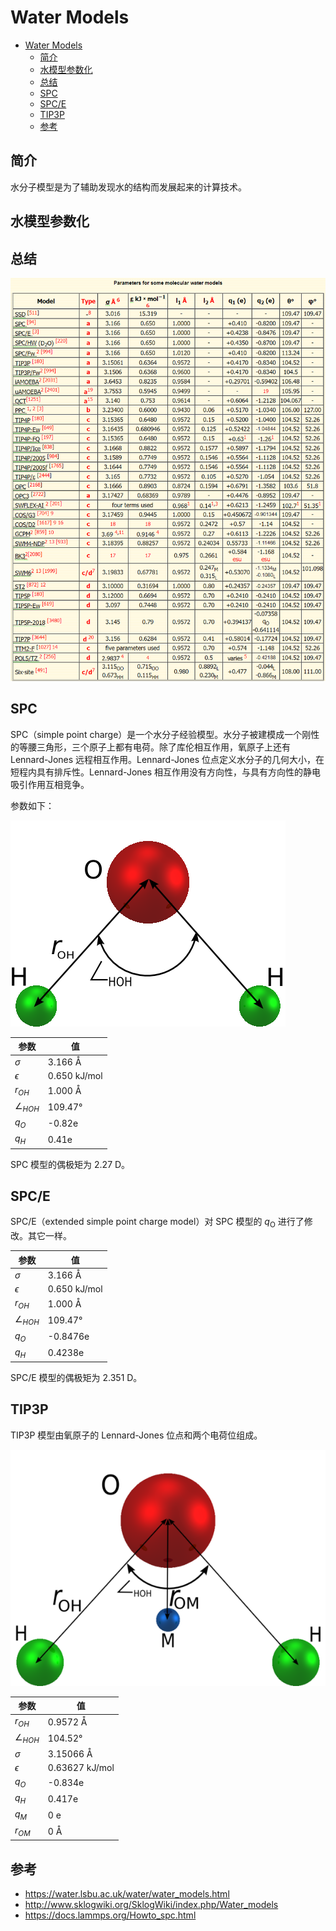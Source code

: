 # Water Models

- [Water Models](#water-models)
  - [简介](#简介)
  - [水模型参数化](#水模型参数化)
  - [总结](#总结)
  - [SPC](#spc)
  - [SPC/E](#spce)
  - [TIP3P](#tip3p)
  - [参考](#参考)

## 简介

水分子模型是为了辅助发现水的结构而发展起来的计算技术。

## 水模型参数化

## 总结

![](images/2022-11-11-16-23-33.png)

## SPC

SPC（simple point charge）是一个水分子经验模型。水分子被建模成一个刚性的等腰三角形，三个原子上都有电荷。除了库伦相互作用，氧原子上还有 Lennard-Jones 远程相互作用。Lennard-Jones 位点定义水分子的几何大小，在短程内具有排斥性。Lennard-Jones 相互作用没有方向性，与具有方向性的静电吸引作用互相竞争。

参数如下：

![](images/2022-11-11-15-50-32.png)

|参数|值|
|---|---|
|$\sigma$|3.166 Å|
|$\epsilon$|0.650 kJ/mol|
|$r_{OH}$|1.000 Å|
|$\angle_{HOH}$|109.47°|
|$q_O$|-0.82e|
|$q_H$|0.41e|

SPC 模型的偶极矩为 2.27 D。

## SPC/E

SPC/E（extended simple point charge model）对 SPC 模型的 $q_{\mathrm{O}}$ 进行了修改。其它一样。

|参数|值|
|---|---|
|$\sigma$|3.166 Å|
|$\epsilon$|0.650 kJ/mol|
|$r_{OH}$|1.000 Å|
|$\angle_{HOH}$|109.47°|
|$q_O$|-0.8476e|
|$q_H$|0.4238e|

SPC/E 模型的偶极矩为 2.351 D。

## TIP3P

TIP3P 模型由氧原子的 Lennard-Jones 位点和两个电荷位组成。

![](images/2022-11-11-16-02-54.png)

|参数|值|
|---|---|
|$r_{OH}$|0.9572 Å|
|$\angle_{HOH}$|104.52°|
|$\sigma$|3.15066 Å|
|$\epsilon$|0.63627 kJ/mol|
|$q_O$|-0.834e|
|$q_H$|0.417e|
|$q_M$|0 e|
|$r_{OM}$|0 Å|

## 参考

- https://water.lsbu.ac.uk/water/water_models.html
- http://www.sklogwiki.org/SklogWiki/index.php/Water_models
- https://docs.lammps.org/Howto_spc.html
